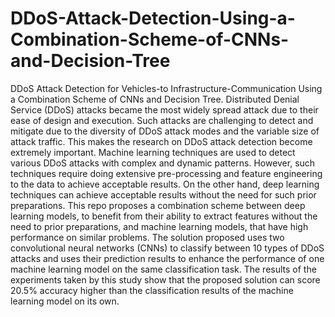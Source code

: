 # DDoS-Attack-Detection-Using-a-Combination-Scheme-of-CNNs-and-Decision-Tree
DDoS Attack Detection for Vehicles-to Infrastructure-Communication Using a Combination Scheme of CNNs and Decision Tree.
Distributed Denial Service (DDoS) attacks became the most widely spread attack due to their ease of design and execution. Such attacks are challenging to detect and mitigate due to the diversity of DDoS attack modes and the variable size of attack traffic. This makes the research on DDoS attack detection become extremely important. Machine learning techniques are used to detect various DDoS attacks with complex and dynamic patterns. However, such techniques require doing extensive pre-processing and feature engineering to the data to achieve acceptable results. On the other hand, deep learning techniques can achieve acceptable results without the need for such prior preparations.
This repo proposes a combination scheme between deep learning models, to benefit from their ability to extract features without the need to prior preparations, and machine learning models, that have high performance on similar problems. The solution proposed uses two convolutional neural networks (CNNs) to classify between 10 types of DDoS attacks and uses their prediction results to enhance the performance of one machine learning model on the same classification task. The results of the experiments taken by this study show that the proposed solution can score 20.5% accuracy higher than the classification results of the machine learning model on its own.
